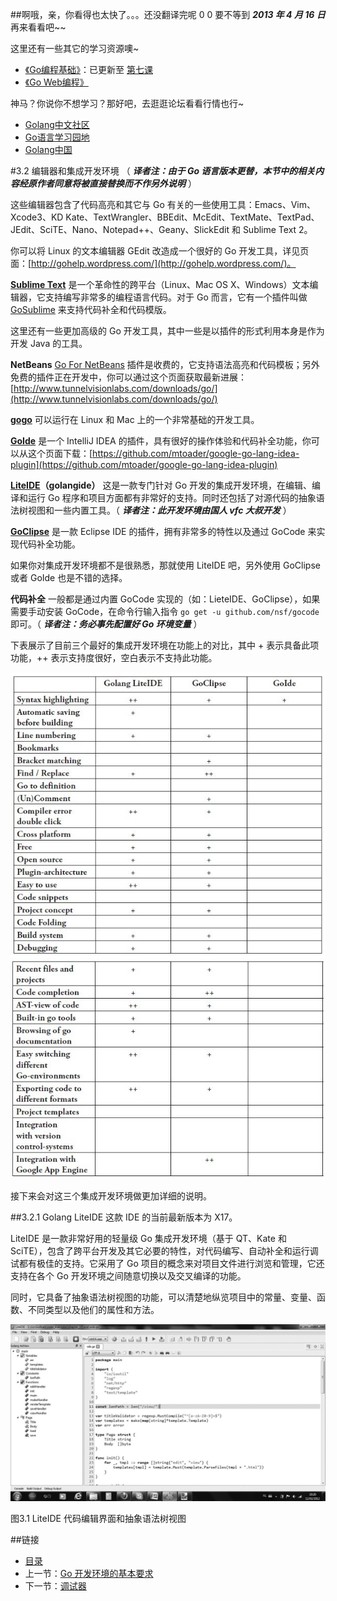 ##啊哦，亲，你看得也太快了。。。还没翻译完呢 0 0
要不等到 ***2013 年 4 月 16 日*** 再来看看吧~~

这里还有一些其它的学习资源噢~

 - [《Go编程基础》](https://github.com/Unknwon/go-fundamental-programming)：已更新至 [第七课](https://github.com/Unknwon/go-fundamental-programming/blob/master/lecture6/lecture6.md) 
 - [《Go Web编程》](https://github.com/astaxie/build-web-application-with-golang)

神马？你说你不想学习？那好吧，去逛逛论坛看看行情也行~

- [Golang中文社区](http://bbs.mygolang.com/forum.php)
- [Go语言学习园地](http://studygolang.com/)
- [Golang中国](http://golang.tc)

#3.2 编辑器和集成开发环境
（ ***译者注：由于 Go 语言版本更替，本节中的相关内容经原作者同意将被直接替换而不作另外说明*** ）

这些编辑器包含了代码高亮和其它与 Go 有关的一些使用工具：Emacs、Vim、Xcode3、KD Kate、TextWrangler、BBEdit、McEdit、TextMate、TextPad、JEdit、SciTE、Nano、Notepad++、Geany、SlickEdit 和 Sublime Text 2。

你可以将 Linux 的文本编辑器 GEdit 改造成一个很好的 Go 开发工具，详见页面：[http://gohelp.wordpress.com/](http://gohelp.wordpress.com/)。

**[Sublime Text](http://www.sublimetext.com/dev)** 是一个革命性的跨平台（Linux、Mac OS X、Windows）文本编辑器，它支持编写非常多的编程语言代码。对于 Go 而言，它有一个插件叫做 [GoSublime](https://github.com/DisposaBoy/GoSublime) 来支持代码补全和代码模版。

这里还有一些更加高级的 Go 开发工具，其中一些是以插件的形式利用本身是作为开发 Java 的工具。

**NetBeans** [Go For NetBeans](http://www.winsoft.sk/go.htm) 插件是收费的，它支持语法高亮和代码模板；另外免费的插件正在开发中，你可以通过这个页面获取最新进展：[http://www.tunnelvisionlabs.com/downloads/go/](http://www.tunnelvisionlabs.com/downloads/go/)

**[gogo](http://www.mikeparr.info/golinux.html)** 可以运行在 Linux 和 Mac 上的一个非常基础的开发工具。

**[GoIde](http://go-ide.com/)** 是一个 IntelliJ IDEA 的插件，具有很好的操作体验和代码补全功能，你可以从这个页面下载：[https://github.com/mtoader/google-go-lang-idea-plugin](https://github.com/mtoader/google-go-lang-idea-plugin)

**[LiteIDE](http://code.google.com/p/golangide/downloads/list)（golangide）** 这是一款专门针对 Go 开发的集成开发环境，在编辑、编译和运行 Go 程序和项目方面都有非常好的支持。同时还包括了对源代码的抽象语法树视图和一些内置工具。（ ***译者注：此开发环境由国人 vfc 大叔开发*** ）

**[GoClipse](http://goclipse.googlecode.com/svn/trunk/goclipse-update-site/)** 是一款 Eclipse IDE 的插件，拥有非常多的特性以及通过 GoCode 来实现代码补全功能。

如果你对集成开发环境都不是很熟悉，那就使用 LiteIDE 吧，另外使用 GoClipse 或者 GoIde 也是不错的选择。

**代码补全** 一般都是通过内置 GoCode 实现的（如：LieteIDE、GoClipse），如果需要手动安装 GoCode，在命令行输入指令 `go get -u github.com/nsf/gocode` 即可。（ ***译者注：务必事先配置好 Go 环境变量*** ）

下表展示了目前三个最好的集成开发环境在功能上的对比，其中 + 表示具备此项功能，++ 表示支持度很好，空白表示不支持此功能。

![](images/3.2.idetable1.jpg?raw=true)
![](images/3.2.idetable2.jpg?raw=true)

接下来会对这三个集成开发环境做更加详细的说明。

##3.2.1 Golang LiteIDE
这款 IDE 的当前最新版本为 X17。

LiteIDE 是一款非常好用的轻量级 Go 集成开发环境（基于 QT、Kate 和 SciTE），包含了跨平台开发及其它必要的特性，对代码编写、自动补全和运行调试都有极佳的支持。它采用了 Go 项目的概念来对项目文件进行浏览和管理，它还支持在各个 Go 开发环境之间随意切换以及交叉编译的功能。

同时，它具备了抽象语法树视图的功能，可以清楚地纵览项目中的常量、变量、函数、不同类型以及他们的属性和方法。

![](images/3.2.liteide.jpg?raw=true)

图3.1 LiteIDE 代码编辑界面和抽象语法树视图

##链接
- [目录](directory.md)
- 上一节：[Go 开发环境的基本要求](03.1.md)
- 下一节：[调试器](03.3.md)